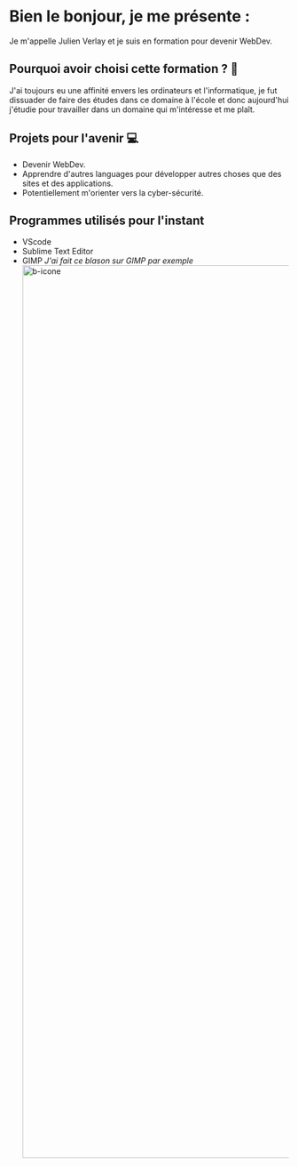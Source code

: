 # Bien le bonjour, je me présente :

Je m'appelle Julien Verlay et je suis en formation pour devenir WebDev.

## Pourquoi avoir choisi cette formation ? :blue_book:

J'ai toujours eu une affinité envers les ordinateurs et l'informatique, je fut dissuader de faire des études dans ce domaine à l'école et donc aujourd'hui j'étudie pour travailler dans un domaine qui m'intéresse et me plaît.

## Projets pour l'avenir :computer:

 - Devenir WebDev.
 - Apprendre d'autres languages pour développer autres choses que des sites et des applications.
 - Potentiellement m'orienter vers la cyber-sécurité.

## Programmes utilisés pour l'instant
 - VScode
 - Sublime Text Editor
 - GIMP
 *J'ai fait ce blason sur GIMP par exemple* <img width="1460" height="1606" alt="b-icone" src="https://github.com/user-attachments/assets/d47ac7ba-8d56-4dcf-b61b-9fffdf3862e9" />
<!--
**Julien-Verlay/Julien-Verlay** is a ✨ _special_ ✨ repository because its `README.md` (this file) appears on your GitHub profile.

Here are some ideas to get you started:

- 🔭 I’m currently working on ...
- 🌱 I’m currently learning ...
- 👯 I’m looking to collaborate on ...
- 🤔 I’m looking for help with ...
- 💬 Ask me about ...
- 📫 How to reach me: ...
- 😄 Pronouns: ...
- ⚡ Fun fact: ...
-->

